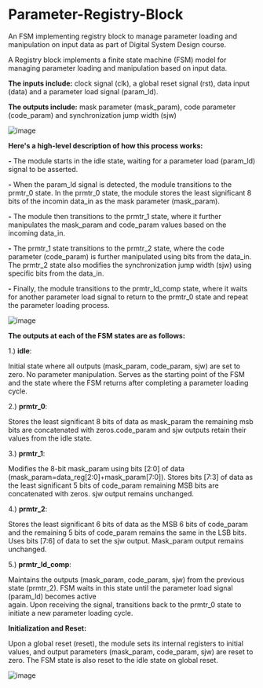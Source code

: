 # Parameter-Registry-Block
An FSM implementing registry block to manage parameter loading and manipulation on input data as part of Digital System Design course.

 A Registry block implements a finite state machine (FSM) model for managing parameter loading and manipulation based on input data.
 
 **The inputs include:** clock signal (clk), a global reset signal (rst), data input (data) and a parameter load signal (param_ld).
 
 **The outputs include:** mask parameter (mask_param), code parameter (code_param) and synchronization jump width (sjw)

 ![image](https://github.com/Abu20406/Parameter-Registry-Block/assets/68015588/a3eb3b72-d5c2-4d0a-8e16-c674fad5a140)


 **Here's a high-level description of how this process works:**
 
**-** The module starts in the idle state, waiting for a parameter load (param_ld) signal to be asserted.

**-** When the param_ld signal is detected, the module transitions to the prmtr_0 state. In the prmtr_0 state, the module stores the least significant 8 bits of the incomin data_in as the mask parameter (mask_param).

**-** The module then transitions to the prmtr_1 state, where it further manipulates the mask_param and code_param values based on the incoming data_in.

**-** The prmtr_1 state transitions to the prmtr_2 state, where the code parameter (code_param) is further manipulated using bits from the data_in. The prmtr_2 state also modifies the synchronization jump width (sjw) using specific bits from the data_in.

**-** Finally, the module transitions to the prmtr_ld_comp state, where it waits for another parameter load signal to return to the prmtr_0 state and repeat the parameter loading process.

![image](https://github.com/Abu20406/Parameter-Registry-Block/assets/68015588/c0dad406-6e4e-4c57-bb88-45f598957e5e)

**The outputs at each of the FSM states are as follows:**

 1.) **idle**:
 
Initial state where all outputs (mask_param, code_param, sjw) are set to zero. No parameter manipulation. Serves as the starting point of the FSM and the state where the FSM returns after completing a parameter loading cycle.

 2.) **prmtr_0**:
 
Stores the least significant 8 bits of data as mask_param the remaining msb bits are concatenated with zeros.code_param and sjw outputs retain their values from the idle state.

 3.) **prmtr_1**:
 
 Modifies the 8-bit mask_param using bits [2:0] of data (mask_param=data_reg[2:0]+mask_param[7:0]). Stores bits [7:3] of data as the least significant 5 bits of code_param remaining MSB bits are concatenated with zeros. sjw output remains unchanged.
 
 4.) **prmtr_2**:
 
 Stores the least significant 6 bits of data as the MSB 6 bits of code_param and the remaining 5 bits of code_param remains the same in the LSB bits. Uses bits [7:6] of data to set the sjw output. Mask_param output remains unchanged.
 
 5.) **prmtr_ld_comp**:
 
 Maintains the outputs (mask_param, code_param, sjw) from the previous state (prmtr_2). FSM waits in this state until the parameter load signal (param_ld) becomes active     
 again. Upon receiving the signal, transitions back to the prmtr_0 state to initiate a new parameter loading cycle.
 
 **Initialization and Reset:**
 
 Upon a global reset (reset), the module sets its internal registers to initial values, and output parameters (mask_param, code_param, sjw) are reset
 to zero. The FSM state is also reset to the idle state on global reset.

 ![image](https://github.com/Abu20406/Parameter-Registry-Block/assets/68015588/78263467-b910-4715-908c-16eb91924b19)

